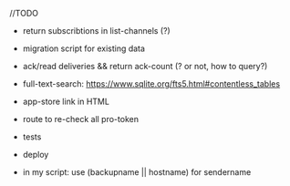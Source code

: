 

//TODO

 - return subscribtions in list-channels (?)

 - migration script for existing data

 - ack/read deliveries && return ack-count  (? or not, how to query?)

 - full-text-search: https://www.sqlite.org/fts5.html#contentless_tables

 - app-store link in HTML

 - route to re-check all pro-token

 - tests

 - deploy

 - in my script: use (backupname || hostname) for sendername

 